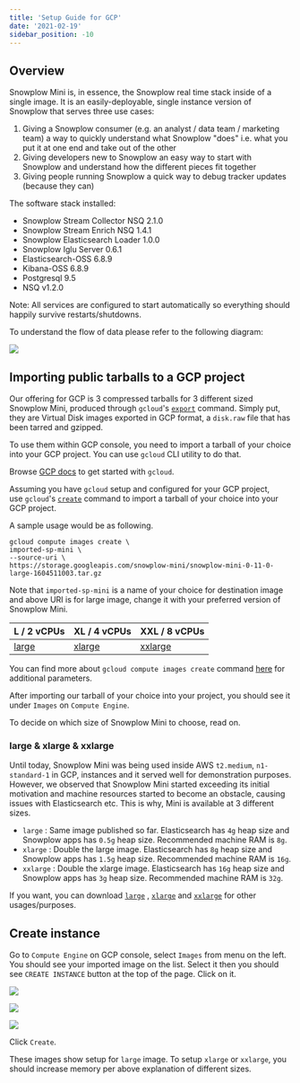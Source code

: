 ```yaml
---
title: 'Setup Guide for GCP'
date: '2021-02-19'
sidebar_position: -10
---
```


## Overview

Snowplow Mini is, in essence, the Snowplow real time stack inside of a single image. It is an easily-deployable, single instance version of Snowplow that serves three use cases:

1. Giving a Snowplow consumer (e.g. an analyst / data team / marketing team) a way to quickly understand what Snowplow "does" i.e. what you put it at one end and take out of the other
2. Giving developers new to Snowplow an easy way to start with Snowplow and understand how the different pieces fit together
3. Giving people running Snowplow a quick way to debug tracker updates (because they can)

The software stack installed:

- Snowplow Stream Collector NSQ 2.1.0
- Snowplow Stream Enrich NSQ 1.4.1
- Snowplow Elasticsearch Loader 1.0.0
- Snowplow Iglu Server 0.6.1
- Elasticsearch-OSS 6.8.9
- Kibana-OSS 6.8.9
- Postgresql 9.5
- NSQ v1.2.0

Note: All services are configured to start automatically so everything should happily survive restarts/shutdowns.

To understand the flow of data please refer to the following diagram:

![](images/snowplow-mini-topology.jpg)

## Importing public tarballs to a GCP project

Our offering for GCP is 3 compressed tarballs for 3 different sized Snowplow Mini, produced through `gcloud`'s [`export`](https://cloud.google.com/sdk/gcloud/reference/compute/images/export) command. Simply put, they are Virtual Disk images exported in GCP format, a `disk.raw` file that has been tarred and gzipped.

To use them within GCP console, you need to import a tarball of your choice into your GCP project. You can use `gcloud` CLI utility to do that.

Browse [GCP docs](https://cloud.google.com/sdk/docs/quickstarts) to get started with `gcloud`.

Assuming you have `gcloud` setup and configured for your GCP project, use `gcloud`'s [`create`](https://cloud.google.com/sdk/gcloud/reference/compute/images/create) command to import a tarball of your choice into your GCP project.

A sample usage would be as following.

```
gcloud compute images create \
imported-sp-mini \
--source-uri \
https://storage.googleapis.com/snowplow-mini/snowplow-mini-0-11-0-large-1604511003.tar.gz
```

Note that `imported-sp-mini` is a name of your choice for destination image and above URI is for large image, change it with your preferred version of Snowplow Mini.

| L / 2 vCPUs                                                                                        | XL / 4 vCPUs                                                                                         | XXL / 8 vCPUs                                                                                          |
| -------------------------------------------------------------------------------------------------- | ---------------------------------------------------------------------------------------------------- | ------------------------------------------------------------------------------------------------------ |
| [large](https://storage.googleapis.com/snowplow-mini/snowplow-mini-0-12-1-large-1612457190.tar.gz) | [xlarge](https://storage.googleapis.com/snowplow-mini/snowplow-mini-0-12-1-xlarge-1612455542.tar.gz) | [xxlarge](https://storage.googleapis.com/snowplow-mini/snowplow-mini-0-12-1-xxlarge-1612454474.tar.gz) |

You can find more about `gcloud compute images create` command [here](https://cloud.google.com/sdk/gcloud/reference/compute/images/create) for additional parameters.

After importing our tarball of your choice into your project, you should see it under `Images` on `Compute Engine`.

To decide on which size of Snowplow Mini to choose, read on.

### [](https://github.com/snowplow/snowplow-mini/wiki/Setup-guide-GCP#large--xlarge--xxlarge)large & xlarge & xxlarge

Until today, Snowplow Mini was being used inside AWS `t2.medium`, `n1-standard-1` in GCP, instances and it served well for demonstration purposes. However, we observed that Snowplow Mini started exceeding its initial motivation and machine resources started to become an obstacle, causing issues with Elasticsearch etc. This is why, Mini is available at 3 different sizes.

- `large` : Same image published so far. Elasticsearch has `4g` heap size and Snowplow apps has `0.5g` heap size. Recommended machine RAM is `8g`.
- `xlarge` : Double the large image. Elasticsearch has `8g` heap size and Snowplow apps has `1.5g` heap size. Recommended machine RAM is `16g`.
- `xxlarge` : Double the xlarge image. Elasticsearch has `16g` heap size and Snowplow apps has `3g` heap size. Recommended machine RAM is `32g`.

If you want, you can download [`large`](https://storage.googleapis.com/snowplow-mini/snowplow-mini-0-12-1-large-1612457190.tar.gz) , [`xlarge`](https://storage.googleapis.com/snowplow-mini/snowplow-mini-0-12-1-xlarge-1612455542.tar.gz) and [`xxlarge`](https://storage.googleapis.com/snowplow-mini/snowplow-mini-0-12-1-xxlarge-1612454474.tar.gz) for other usages/purposes.

## Create instance

Go to `Compute Engine` on GCP console, select `Images` from menu on the left. You should see your imported image on the list. Select it then you should see `CREATE INSTANCE` button at the top of the page. Click on it.

![](images/create-instance.png)

![](images/create-instance-2.png)

![](images/create-instance-3.png)

Click `Create`.

These images show setup for `large` image. To setup `xlarge` or `xxlarge`, you should increase memory per above explanation of different sizes.
